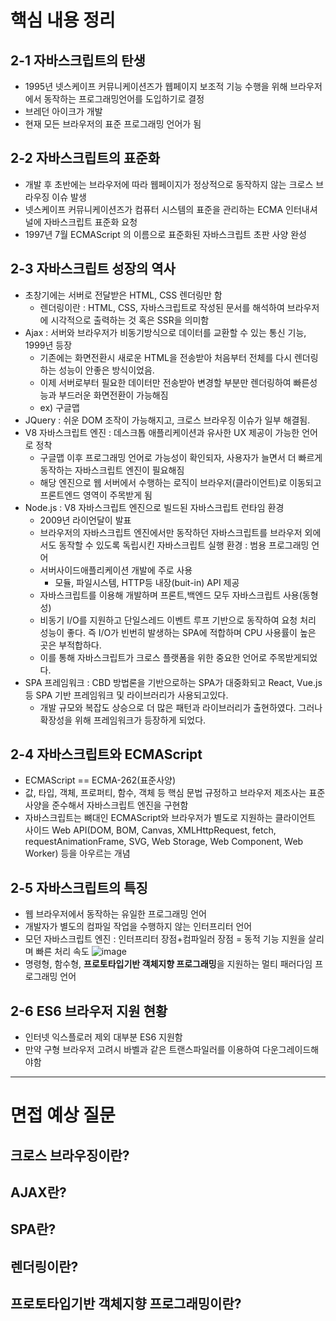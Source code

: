 # 핵심 내용 정리

## 2-1 자바스크립트의 탄생

- 1995년 넷스케이프 커뮤니케이션즈가 웹페이지 보조적 기능 수행을 위해 브라우저에서 동작하는 프로그래밍언어를 도입하기로 결정
- 브레던 아이크가 개발
- 현재 모든 브라우저의 표준 프로그래밍 언어가 됨

## 2-2 자바스크립트의 표준화

- 개발 후 초반에는 브라우저에 따라 웹페이지가 정상적으로 동작하지 않는 크로스 브라우징 이슈 발생
- 넷스케이프 커뮤니케이션즈가 컴퓨터 시스템의 표준을 관리하는 ECMA 인터내셔널에 자바스크립트 표준화 요청
- 1997년 7월 ECMAScript 의 이름으로 표준화된 자바스크립트 초판 사양 완성

## 2-3 자바스크립트 성장의 역사

- 초창기에는 서버로 전달받은 HTML, CSS 렌더링만 함
  - 렌더링이란 : HTML, CSS, 자바스크립트로 작성된 문서를 해석하여 브라우저에 시각적으로 출력하는 것 혹은 SSR을 의미함
- Ajax : 서버와 브라우저가 비동기방식으로 데이터를 교환할 수 있는 통신 기능, 1999년 등장
  - 기존에는 화면전환시 새로운 HTML을 전송받아 처음부터 전체를 다시 렌더링하는 성능이 안좋은 방식이었음.
  - 이제 서버로부터 필요한 데이터만 전송받아 변경할 부분만 렌더링하여 빠른성능과 부드러운 화면전환이 가능해짐
  - ex) 구글맵
- JQuery : 쉬운 DOM 조작이 가능해지고, 크로스 브라우징 이슈가 일부 해결됨.
- V8 자바스크립트 엔진 : 데스크톱 애플리케이션과 유사한 UX 제공이 가능한 언어로 정착
  - 구글맵 이후 프로그래밍 언어로 가능성이 확인되자, 사용자가 늘면서 더 빠르게 동작하는 자바스크립트 엔진이 필요해짐
  - 해당 엔진으로 웹 서버에서 수행하는 로직이 브라우저(클라이언트)로 이동되고 프론트엔드 영역이 주목받게 됨
- Node.js : V8 자바스크립트 엔진으로 빌드된 자바스크립트 런타임 환경
  - 2009년 라이언달이 발표
  - 브라우저의 자바스크립트 엔진에서만 동작하던 자바스크립트를 브라우저 외에서도 동작할 수 있도록 독립시킨 자바스크립트 실행 환경 : 범용 프로그래밍 언어
  - 서버사이드애플리케이션 개발에 주로 사용
    - 모듈, 파일시스템, HTTP등 내장(buit-in) API 제공
  - 자바스크립트를 이용해 개발하며 프론트,백엔드 모두 자바스크립트 사용(동형성)
  - 비동기 I/O를 지원하고 단일스레드 이벤트 루프 기반으로 동작하여 요청 처리 성능이 좋다. 즉 I/O가 빈번히 발생하는 SPA에 적합하며 CPU 사용률이 높은 곳은 부적합하다.
  - 이를 통해 자바스크립트가 크로스 플랫폼을 위한 중요한 언어로 주목받게되었다.
- SPA 프레임워크 : CBD 방법론을 기반으로하는 SPA가 대중화되고 React, Vue.js 등 SPA 기반 프레임워크 및 라이브러리가 사용되고있다.
  - 개발 규모와 복잡도 상승으로 더 많은 패턴과 라이브러리가 출현하였다. 그러나 확장성을 위해 프레임워크가 등장하게 되었다.

## 2-4 자바스크립트와 ECMAScript

- ECMAScript == ECMA-262(표준사양)
- 값, 타입, 객체, 프로퍼티, 함수, 객체 등 핵심 문법 규정하고 브라우저 제조사는 표준사양을 준수해서 자바스크립트 엔진을 구현함
- 자바스크립트는 뼈대인 ECMAScript와 브라우저가 별도로 지원하는 클라이언트 사이드 Web API(DOM, BOM, Canvas, XMLHttpRequest, fetch, requestAnimationFrame, SVG, Web Storage, Web Component, Web Worker) 등을 아우르는 개념

## 2-5 자바스크립트의 특징

- 웹 브라우저에서 동작하는 유일한 프로그래밍 언어
- 개발자가 별도의 컴파일 작업을 수행하지 않는 인터프리터 언어
- 모던 자바스크립트 엔진 : 인터프리터 장점+컴파일러 장점 = 동적 기능 지원을 살리며 빠른 처리 속도
  ![image](https://github.com/KingJiwon/js_deep_dive/assets/84695884/f1caf98f-56a6-4633-972a-ec57195623c7)
- 명령형, 함수형, **프로토타입기반 객체지향 프로그래밍**을 지원하는 멀티 패러다임 프로그래밍 언어

## 2-6 ES6 브라우저 지원 현황

- 인터넷 익스플로러 제외 대부분 ES6 지원함
- 만약 구형 브라우저 고려시 바벨과 같은 트랜스파일러를 이용하여 다운그레이드해야함

---

# 면접 예상 질문

## 크로스 브라우징이란?

## AJAX란?

## SPA란?

## 렌더링이란?

## 프로토타입기반 객체지향 프로그래밍이란?
